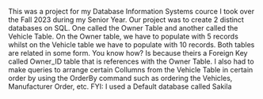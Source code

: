 This was a project for my Database Information Systems cource I took over the Fall 2023 during my Senior Year. Our project was to create 2 distinct databases on SQL.
One called the Owner Table and another called the Vehicle Table. On the Owner table, we have to populate with 5 records whilst on the Vehicle table we have to populate with 10 records.
Both tables are related in some form. You know how? Is because theirs a Foreign Key called Owner_ID table that is references with the Owner Table. I also had to make queries to arrange 
certain Collumns from the Vehicle Table in certain order by using the OrderBy command such as ordering the Vehicles, Manufacturer Order, etc.
FYI: I used a Default database called Sakila
